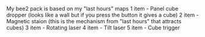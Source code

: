 My bee2 pack is based on my "last hours" maps
1 item - Panel cube dropper  (looks like a wall but if you press the button it gives a cube)
2 item -Magnetic staion (this is the mechanism from "last hours" that attracts cubes)
3 item - Rotating laser 
4 item - Tilt laser
5 item - Cube trigger
